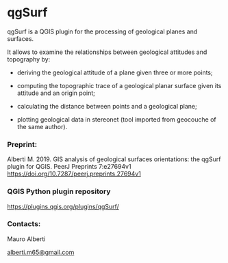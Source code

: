 # qgSurf

qgSurf is a QGIS plugin for the processing of geological planes and surfaces.


It allows to examine the relationships between geological attitudes and topography by:

- deriving the geological attitude of a plane given three or more points;

- computing the topographic trace of a geological planar surface given its attitude and an origin point;

- calculating the distance between points and a geological plane;

- plotting geological data in stereonet (tool imported from geocouche of the same author).



### Preprint:

Alberti M. 2019. GIS analysis of geological surfaces orientations: the qgSurf plugin for QGIS. PeerJ Preprints 7:e27694v1 https://doi.org/10.7287/peerj.preprints.27694v1

### QGIS Python plugin repository

https://plugins.qgis.org/plugins/qgSurf/

### Contacts:

Mauro Alberti 

alberti.m65@gmail.com


